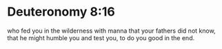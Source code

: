 # Deuteronomy 8:16

who fed you in the wilderness with manna that your fathers did not know, that he might humble you and test you, to do you good in the end.
